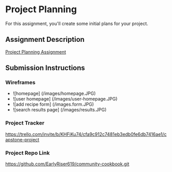 # Project Planning
For this assignment, you'll create some initial plans for your project.

## Assignment Description
[Project Planning Assignment](https://education.launchcode.org/liftoff/modules/assignments/project-planning)

## Submission Instructions

### Wireframes

<ul>
<li>![homepage] (/images/homepage.JPG)</li>
<li>![user homepage] (/images/user-homepage.JPG)</li>
<li>![add recipe form] (/images.form.JPG)</li> 
<li>![search results page] (/images/results.JPG)</li>
</ul>

### Project Tracker

https://trello.com/invite/b/KHFiKu74/cfa9c912c7481eb3edb0fe6db7416ae1/capstone-project

### Project Repo Link

https://github.com/EarlyRiser619/community-cookbook.git

